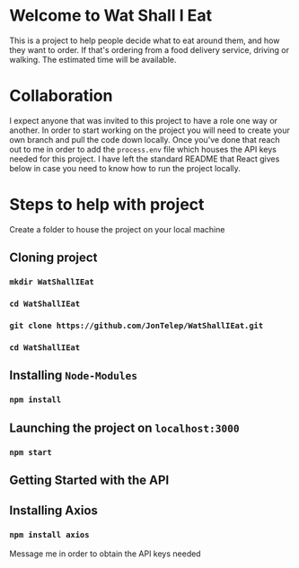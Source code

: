 # Welcome to Wat Shall I Eat
This is a project to help people decide what to eat around them, and how they want to order. If that's ordering from a food delivery service, driving or walking. The estimated time will be available.

# Collaboration
I expect anyone that was invited to this project to have a role one way or another. In order to start working on the project you will need to create your own branch and pull the code down locally. Once you've done that reach out to me in order to add the `process.env` file which houses the API keys needed for this project. I have left the standard README that React gives below in case you need to know how to run the project locally.

# Steps to help with project
Create a folder to house the project on your local machine

## Cloning project
### `mkdir WatShallIEat`
### `cd WatShallIEat`
### `git clone https://github.com/JonTelep/WatShallIEat.git`
### `cd WatShallIEat`

## Installing `Node-Modules`
### `npm install` 

## Launching the project on `localhost:3000`
### `npm start`

## Getting Started with the API
## Installing Axios
### `npm install axios`
Message me in order to obtain the API keys needed
